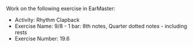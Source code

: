 Work on the following exercise in EarMaster:
- Activity: Rhythm Clapback
- Exercise Name: 9/8 - 1 bar: 8th notes, Quarter dotted notes - including rests
- Exercise Number: 19.6

